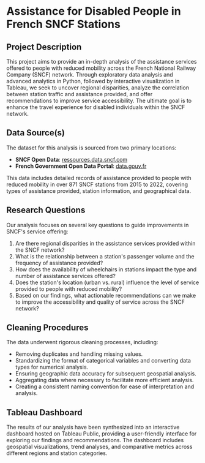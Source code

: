 # Assistance for Disabled People in French SNCF Stations

## Project Description
This project aims to provide an in-depth analysis of the assistance services offered to people with reduced mobility across the French National Railway Company (SNCF) network. Through exploratory data analysis and advanced analytics in Python, followed by interactive visualization in Tableau, we seek to uncover regional disparities, analyze the correlation between station traffic and assistance provided, and offer recommendations to improve service accessibility. The ultimate goal is to enhance the travel experience for disabled individuals within the SNCF network.

## Data Source(s)
The dataset for this analysis is sourced from two primary locations:
- **SNCF Open Data**: [ressources.data.sncf.com](https://ressources.data.sncf.com)
- **French Government Open Data Portal**: [data.gouv.fr](https://data.gouv.fr)

This data includes detailed records of assistance provided to people with reduced mobility in over 871 SNCF stations from 2015 to 2022, covering types of assistance provided, station information, and geographical data.

## Research Questions
Our analysis focuses on several key questions to guide improvements in SNCF's service offering:
1. Are there regional disparities in the assistance services provided within the SNCF network?
2. What is the relationship between a station's passenger volume and the frequency of assistance provided?
3. How does the availability of wheelchairs in stations impact the type and number of assistance services offered?
4. Does the station's location (urban vs. rural) influence the level of service provided to people with reduced mobility?
5. Based on our findings, what actionable recommendations can we make to improve the accessibility and quality of service across the SNCF network?

## Cleaning Procedures
The data underwent rigorous cleaning processes, including:
- Removing duplicates and handling missing values.
- Standardizing the format of categorical variables and converting data types for numerical analysis.
- Ensuring geographic data accuracy for subsequent geospatial analysis.
- Aggregating data where necessary to facilitate more efficient analysis.
- Creating a consistent naming convention for ease of interpretation and analysis.

## Tableau Dashboard
The results of our analysis have been synthesized into an interactive dashboard hosted on Tableau Public, providing a user-friendly interface for exploring our findings and recommendations. The dashboard includes geospatial visualizations, trend analyses, and comparative metrics across different regions and station categories.


